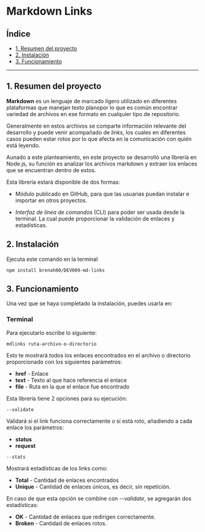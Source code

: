 # Markdown Links

## Índice

* [1. Resumen del proyecto](#1-resumen-del-proyecto)
* [2. Instalación](#2-instalación)
* [3. Funcionamiento](#3-funcionamiento)

***

## 1. Resumen del proyecto

**Markdown** es un lenguaje de marcado ligero utilizado en diferentes plataformas que manejan texto planopor lo que es común encontrar variedad de archivos en ese formato en cualquier tipo de repositorio.

Generalmente en estos archivos se comparte información relevante del desarrollo y puede venir acompañado de *links*, los cuales en diferentes casos pueden estar rotos por lo que afecta en la comunicación con quién está leyendo.

Aunado a este planteamiento, en este proyecto se desarrolló una librería en Node.js, su función es analizar los archivos markdown y extraer los enlaces que se encuentran dentro de estos.

Esta librería estará disponible de dos formas: 

* Módulo publicado en GitHub, para que las usuarias puedan instalar e importar en otros proyectos.

* *Interfaz de línea de comandos* (CLI) para poder ser usada desde la terminal. La cual puede proporcionar la validación de enlaces y estadísticas.

## 2. Instalación

Ejecuta este comando en la terminal

```
npm install brenah00/DEV009-md-links
```
## 3. Funcionamiento

Una vez que se haya completado la instalación, puedes usarla en:

### Terminal

Para ejecutarlo escribe lo siguiente:

```
mdlinks ruta-archivo-o-directorio
```

Esto te mostrará todos los enlaces encontrados en el archivo o  directorio proporcionado con los siguientes parámetros:
 * **href** - Enlace 
 * **text** - Texto al que hace referencia el enlace
 * **file** - Ruta en la que el enlace fue encontrado

Esta librería tiene 2 opciones para su ejecución:

`--validate`

Validará si el link funciona correctamente o si está roto, añadiendo a cada enlace los parámetros:
 * **status** 
 * **request**

`--stats`

Mostrará estadísticas de los links como:
 * **Total** - Cantidad de enlaces encontrados
 * **Unique** - Cantidad de enlaces únicos, es decir, sin repetición.

En caso de que esta opción se combine con _--validate_, se agregarán dos estadísticas: 
* **OK** - Cantidad de enlaces que redirigen correctamente.
* **Broken** - Cantidad de enlaces rotos.

